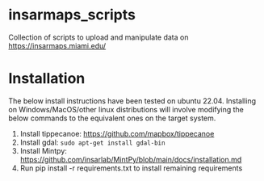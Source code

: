 # insarmaps_scripts
Collection of scripts to upload and manipulate data on https://insarmaps.miami.edu/

# Installation
The below install instructions have been tested on ubuntu 22.04. Installing on Windows/MacOS/other linux distributions will involve modifying the below commands to the equivalent ones on the target system.

1. Install tippecanoe: https://github.com/mapbox/tippecanoe
2. Install gdal: ```sudo apt-get install gdal-bin```
3. Install Mintpy: https://github.com/insarlab/MintPy/blob/main/docs/installation.md
4. Run pip install -r requirements.txt to install remaining requirements

